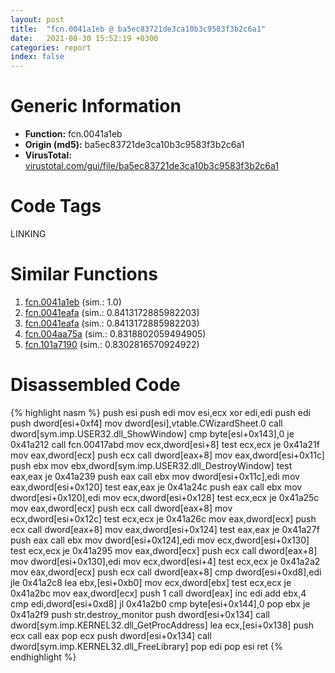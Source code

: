 ```yaml
---
layout: post
title:  "fcn.0041a1eb @ ba5ec83721de3ca10b3c9583f3b2c6a1"
date:   2021-08-30 15:52:19 +0300
categories: report
index: false
---
```


# Generic Information
- **Function:** fcn.0041a1eb
- **Origin (md5):** ba5ec83721de3ca10b3c9583f3b2c6a1
- **VirusTotal:** [virustotal.com/gui/file/ba5ec83721de3ca10b3c9583f3b2c6a1][virustotal_ref]

# Code Tags
<span class="tag" id="LINKING">LINKING</span>


# Similar Functions

1. [fcn.0041a1eb][similar_1_ref] (sim.: 1.0)
2. [fcn.0041eafa][similar_2_ref] (sim.: 0.8413172885982203)
3. [fcn.0041eafa][similar_3_ref] (sim.: 0.8413172885982203)
4. [fcn.004aa75a][similar_4_ref] (sim.: 0.8318802059494905)
5. [fcn.101a7190][similar_5_ref] (sim.: 0.8302816570924922)


# Disassembled Code

{% highlight nasm %}
push esi
push edi
mov esi,ecx
xor edi,edi
push edi
push dword[esi+0xf4]
mov dword[esi],vtable.CWizardSheet.0
call dword[sym.imp.USER32.dll_ShowWindow]
cmp byte[esi+0x143],0
je 0x41a212
call fcn.00417abd
mov ecx,dword[esi+8]
test ecx,ecx
je 0x41a21f
mov eax,dword[ecx]
push ecx
call dword[eax+8]
mov eax,dword[esi+0x11c]
push ebx
mov ebx,dword[sym.imp.USER32.dll_DestroyWindow]
test eax,eax
je 0x41a239
push eax
call ebx
mov dword[esi+0x11c],edi
mov eax,dword[esi+0x120]
test eax,eax
je 0x41a24c
push eax
call ebx
mov dword[esi+0x120],edi
mov ecx,dword[esi+0x128]
test ecx,ecx
je 0x41a25c
mov eax,dword[ecx]
push ecx
call dword[eax+8]
mov ecx,dword[esi+0x12c]
test ecx,ecx
je 0x41a26c
mov eax,dword[ecx]
push ecx
call dword[eax+8]
mov eax,dword[esi+0x124]
test eax,eax
je 0x41a27f
push eax
call ebx
mov dword[esi+0x124],edi
mov ecx,dword[esi+0x130]
test ecx,ecx
je 0x41a295
mov eax,dword[ecx]
push ecx
call dword[eax+8]
mov dword[esi+0x130],edi
mov ecx,dword[esi+4]
test ecx,ecx
je 0x41a2a2
mov eax,dword[ecx]
push ecx
call dword[eax+8]
cmp dword[esi+0xd8],edi
jle 0x41a2c8
lea ebx,[esi+0xb0]
mov ecx,dword[ebx]
test ecx,ecx
je 0x41a2bc
mov eax,dword[ecx]
push 1
call dword[eax]
inc edi
add ebx,4
cmp edi,dword[esi+0xd8]
jl 0x41a2b0
cmp byte[esi+0x144],0
pop ebx
je 0x41a2f9
push str.destroy_monitor
push dword[esi+0x134]
call dword[sym.imp.KERNEL32.dll_GetProcAddress]
lea ecx,[esi+0x138]
push ecx
call eax
pop ecx
push dword[esi+0x134]
call dword[sym.imp.KERNEL32.dll_FreeLibrary]
pop edi
pop esi
ret 
{% endhighlight %}


[similar_1_ref]: /report/fcn.0041a1eb@53687e619dcac7d709f306d061d8daeb
[similar_2_ref]: /report/fcn.0041eafa@ba5ec83721de3ca10b3c9583f3b2c6a1
[similar_3_ref]: /report/fcn.0041eafa@53687e619dcac7d709f306d061d8daeb
[similar_4_ref]: /report/fcn.004aa75a@17d73cbafe6dd96dd6f2291fab06fbb5
[similar_5_ref]: /report/fcn.101a7190@8761fe5e7bef67f1579f600248f8f0cc
[virustotal_ref]: https://www.virustotal.com/gui/file/ba5ec83721de3ca10b3c9583f3b2c6a1